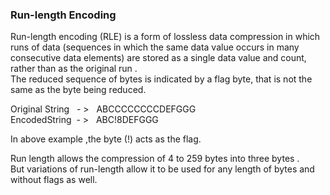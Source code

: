 ### Run-length Encoding

Run-length encoding (RLE) is a form of lossless data compression in which runs of data (sequences in which the same data value occurs in many consecutive data elements) are stored as a single data value and count, rather than as the original run .
<br>
The reduced sequence of bytes is indicated by a flag byte, that is not the same as the byte being reduced.

Original String&nbsp;&nbsp; - > &nbsp; ABCCCCCCCCDEFGGG
<br>
EncodedString &nbsp;- > &nbsp; ABC!8DEFGGG

In above example ,the byte (!) acts as the flag.

Run length allows the compression of 4 to 259 bytes into three bytes .<br>
But variations of run-length allow it to be used for any length of bytes and without flags as well. 

